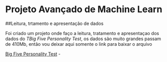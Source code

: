 # Projeto Avançado de Machine Learn
##Leitura, trtamento e apresentação de dados

Foi criado um projeto onde faço a leitura, tratamento e apresentaçao dos dados do *TBig Five Personality Test*,
os dados são muito grandes passam de 410Mb, então vou deixar aqui somente o link para baixar o arquivo

[Big Five Personality Test](https://www.kaggle.com/datasets/tunguz/big-five-personality-test) - 